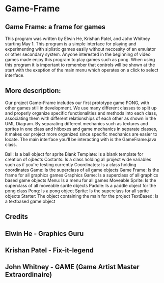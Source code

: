 # Game-Frame
Game Frame: a frame for games
-

This program was written by Elwin He, Krishan Patel, and John Whitney starting May 1.
This program is a simple interface for playing and experimenting with siplistic games easily without neccesity of an emulator or other secondary system. Anyone interested in the beginning of video games made enjoy this program to play games such as pong. When using this program it is important to remember that controls will be shown at the start with the exeption of the main menu which operates on a click to select interface. 







More description:
-
Our project Game-Frame includes our first prototype game PONG, with other games still in development. We use many different classes to split up and properly organize specific functionalities and methods into each class, associating them with different relationships of each other as shown in the UML Diagram. By separating different mechanics such as textures and sprites in one class and hitboxes and game mechanics in separate classes, it makes our project more organized since specific mechanics are easier to locate. The main interface you'll be interacting with is the GameFrame.java class.

Ball: Is a ball object for sprite
Blank Template: Is a blank template for creation of ojbects
Costants: Is a class holding all project wide variables such as if you're testing currently
Coordinates: Is a class holding coordinates
Game: Is the superclass of all game objects
Game Frame: Is the frame for all graphics games
Graphics Game: Is a superclass of all graphics based game objects
Menu: Is a menu for all games
Moveable Sprite: Is the superclass of all moveable sprite objects
Paddle: Is a paddle object for the pong class
Pong: Is a pong object
Sprite: Is the superclass for all sprite objects
Starter: The object containing the main for the project
TextBased: Is a textbased game object

Credits
-
Elwin He - Graphics Guru
-
Krishan Patel - Fix-it-legend
-
John Whitney - GAME (Game Artist Master Extraordinaire)
-

